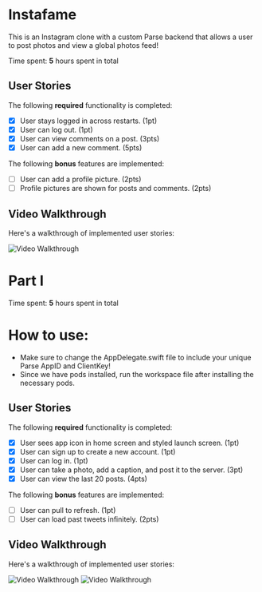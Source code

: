 # Instafame
This is an Instagram clone with a custom Parse backend that allows a user to post photos and view a global photos feed!

Time spent: **5** hours spent in total

## User Stories

The following **required** functionality is completed:

- [X] User stays logged in across restarts. (1pt)
- [X] User can log out. (1pt)
- [X] User can view comments on a post. (3pts)
- [X] User can add a new comment. (5pts)

The following **bonus** features are implemented:

- [ ] User can add a profile picture. (2pts)
- [ ] Profile pictures are shown for posts and comments. (2pts)

## Video Walkthrough

Here's a walkthrough of implemented user stories:

<img src='http://g.recordit.co/PmVup73G00.gif' title='Video Walkthrough' width='' alt='Video Walkthrough' />


# Part I
Time spent: **5** hours spent in total

# How to use:
- Make sure to change the AppDelegate.swift file to include your unique Parse AppID and ClientKey!
- Since we have pods installed, run the workspace file after installing the necessary pods.

## User Stories

The following **required** functionality is completed:

- [x] User sees app icon in home screen and styled launch screen. (1pt)
- [x] User can sign up to create a new account. (1pt)
- [x] User can log in. (1pt)
- [x] User can take a photo, add a caption, and post it to the server. (3pt)
- [x] User can view the last 20 posts. (4pts)

The following **bonus** features are implemented:

- [ ] User can pull to refresh. (1pt)
- [ ] User can load past tweets infinitely. (2pts)

## Video Walkthrough

Here's a walkthrough of implemented user stories:

<img src='http://g.recordit.co/DE7P2qRC7R.gif' title='Video Walkthrough' width='' alt='Video Walkthrough' />

<img src='http://g.recordit.co/uvsFYilwne.gif' title='Video Walkthrough' width='' alt='Video Walkthrough' />
